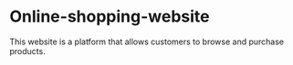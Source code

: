 # Online-shopping-website
This website is a platform that allows customers to browse and purchase products.
